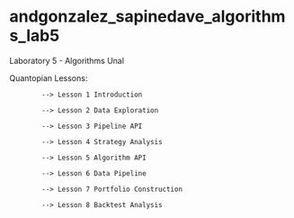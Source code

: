 # andgonzalez_sapinedave_algorithms_lab5

Laboratory 5  - Algorithms Unal

Quantopian Lessons:

            --> Lesson 1 Introduction
            
            --> Lesson 2 Data Exploration
            
            --> Lesson 3 Pipeline API
            
            --> Lesson 4 Strategy Analysis
            
            --> Lesson 5 Algorithm API
            
            --> Lesson 6 Data Pipeline
            
            --> Lesson 7 Portfolio Construction
            
            --> Lesson 8 Backtest Analysis
